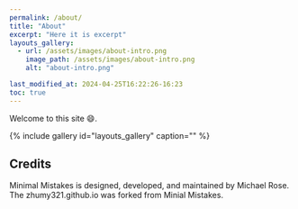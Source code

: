 ```yaml
---
permalink: /about/
title: "About"
excerpt: "Here it is excerpt"
layouts_gallery:
  - url: /assets/images/about-intro.png
    image_path: /assets/images/about-intro.png
    alt: "about-intro.png"

last_modified_at: 2024-04-25T16:22:26-16:23
toc: true
---
```

Welcome to this site :smile:.

{% include gallery id="layouts_gallery" caption="" %}

## Credits
Minimal Mistakes is designed, developed, and maintained by Michael Rose. The zhumy321.github.io was forked from Minial Mistakes.
